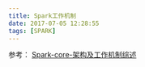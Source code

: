 ```yaml
---
title: Spark工作机制
date: 2017-07-05 12:28:55
tags: [SPARK]
---
```


参考：
[Spark-core-架构及工作机制综述](http://www.jianshu.com/p/c7eef3eb6225)
